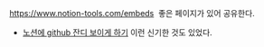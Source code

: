 <p><a href="https://www.notion-tools.com/embeds">https://www.notion-tools.com/embeds</a>
<img alt="" src="https://velog.velcdn.com/images/greendev/post/96b06fda-e809-4445-b5e3-1e5c18f0c931/image.png" />
좋은 페이지가 있어 공유한다.</p>
<ul>
<li><a href="https://velog.io/@steadygo247/%EB%85%B8%EC%85%98%EC%97%90-%EA%B9%83%EC%9E%94%EB%94%94-%EC%97%B0%EB%8F%99%ED%95%98%EA%B8%B0">노션에 github 잔디 보이게 하기</a>
이런 신기한 것도 있었다.</li>
</ul>